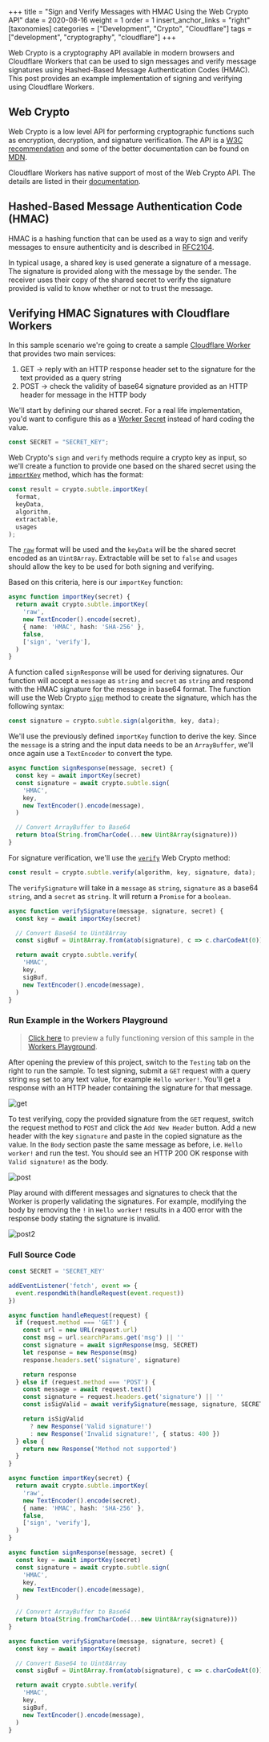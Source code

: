 +++
title = "Sign and Verify Messages with HMAC Using the Web Crypto API"
date = 2020-08-16
weight = 1
order = 1
insert_anchor_links = "right"
[taxonomies]
categories = ["Development", "Crypto", "Cloudflare"]
tags = ["development", "cryptography", "cloudflare"]
+++

Web Crypto is a cryptography API available in modern browsers and Cloudflare Workers that can be used to sign messages and verify message signatures using Hashed-Based Message Authentication Codes (HMAC).  This post provides an example implementation of signing and verifying using Cloudflare Workers.

<!-- more -->

## Web Crypto

Web Crypto is a low level API for performing cryptographic functions such as encryption, decryption, and signature verification. The API is a [W3C recommendation](https://www.w3.org/TR/WebCryptoAPI/) and some of the better documentation can be found on [MDN](https://developer.mozilla.org/en-US/docs/Web/API/SubtleCrypto).

Cloudflare Workers has native support of most of the Web Crypto API. The details are listed in their [documentation](https://developers.cloudflare.com/workers/reference/apis/web-crypto/).

## Hashed-Based Message Authentication Code (HMAC)

HMAC is a hashing function that can be used as a way to sign and verify messages to ensure authenticity and is described in [RFC2104](https://www.ietf.org/rfc/rfc2104.txt).

In typical usage, a shared key is used generate a signature of a message. The signature is provided along with the message by the sender. The receiver uses their copy of the shared secret to verify the signature provided is valid to know whether or not to trust the message.

## Verifying HMAC Signatures with Cloudflare Workers

In this sample scenario we're going to create a sample [Cloudflare Worker](https://developers.cloudflare.com/workers/) that provides two main services:

1. GET -> reply with an HTTP response header set to the signature for the text provided as a query string
1. POST -> check the validity of base64 signature provided as an HTTP header for message in the HTTP body

We'll start by defining our shared secret. For a real life implementation, you'd want to configure this as a [Worker Secret](https://developers.cloudflare.com/workers/tooling/wrangler/secrets/) instead of hard coding the value.

```ts
const SECRET = "SECRET_KEY";
```

Web Crypto's `sign` and `verify` methods require a crypto key as input, so we'll create a function to provide one based on the shared secret using the [`importKey`](https://developer.mozilla.org/en-US/docs/Web/API/SubtleCrypto/importKey) method, which has the format:

```ts
const result = crypto.subtle.importKey(
  format,
  keyData,
  algorithm,
  extractable,
  usages
);
```

The [`raw`](https://developer.mozilla.org/en-US/docs/Web/API/SubtleCrypto/importKey#Raw) format will be used and the `keyData` will be the shared secret encoded as an `Uint8Array`. Extractable will be set to `false` and `usages` should allow the key to be used for both signing and verifying.

Based on this criteria, here is our `importKey` function:

```ts
async function importKey(secret) {
  return await crypto.subtle.importKey(
    'raw',
    new TextEncoder().encode(secret),
    { name: 'HMAC', hash: 'SHA-256' },
    false,
    ['sign', 'verify'],
  )
}
```

A function called `signResponse` will be used for deriving signatures. Our function will accept a `message` as `string` and `secret` as `string` and respond with the HMAC signature for the message in base64 format. The function will use the Web Crypto [`sign`](https://developer.mozilla.org/en-US/docs/Web/API/SubtleCrypto/sign) method to create the signature, which has the following syntax:

```ts
const signature = crypto.subtle.sign(algorithm, key, data);
```

We'll use the previously defined `importKey` function to derive the key. Since the `message` is a string and the input data needs to be an `ArrayBuffer`, we'll once again use a `TextEncoder` to convert the type.

```ts
async function signResponse(message, secret) {
  const key = await importKey(secret)
  const signature = await crypto.subtle.sign(
    'HMAC',
    key,
    new TextEncoder().encode(message),
  )

  // Convert ArrayBuffer to Base64
  return btoa(String.fromCharCode(...new Uint8Array(signature)))
}
```

For signature verification, we'll use the [`verify`](https://developer.mozilla.org/en-US/docs/Web/API/SubtleCrypto/verify) Web Crypto method:

```ts
const result = crypto.subtle.verify(algorithm, key, signature, data);
```

The `verifySignature` will take in a `message` as `string`, `signature` as a base64 `string`, and a `secret` as `string`. It will return a `Promise` for a `boolean`.

```ts
async function verifySignature(message, signature, secret) {
  const key = await importKey(secret)

  // Convert Base64 to Uint8Array
  const sigBuf = Uint8Array.from(atob(signature), c => c.charCodeAt(0))

  return await crypto.subtle.verify(
    'HMAC',
    key,
    sigBuf,
    new TextEncoder().encode(message),
  )
}
```

### Run Example in the Workers Playground

> [Click here](https://cloudflareworkers.com/#4d0c04c246f63b9dbdde052dd0ee553f:https://tutorial.cloudflareworkers.com/?msg=Hello%20worker!) to preview a fully functioning version of this sample in the [Workers Playground](https://developers.cloudflare.com/workers/tooling/playground/).

After opening the preview of this project, switch to the `Testing` tab on the right to run the sample. To test signing, submit a `GET` request with a query string `msg` set to any text value, for example `Hello worker!`. You'll get a response with an HTTP header containing the signature for that message.

![get](get.png)

To test verifying, copy the provided signature from the `GET` request, switch the request method to `POST` and click the `Add New Header` button. Add a new header with the key `signature` and paste in the copied signature as the value. In the `Body` section paste the same message as before, i.e. `Hello worker!` and run the test. You should see an HTTP 200 OK response with `Valid signature!` as the body.

![post](post.png)

Play around with different messages and signatures to check that the Worker is properly validating the signatures. For example, modifying the body by removing the `!` in `Hello worker!` results in a 400 error with the response body stating the signature is invalid.

![post2](post2.png)

### Full Source Code

```ts
const SECRET = 'SECRET_KEY'

addEventListener('fetch', event => {
  event.respondWith(handleRequest(event.request))
})

async function handleRequest(request) {
  if (request.method === 'GET') {
    const url = new URL(request.url)
    const msg = url.searchParams.get('msg') || ''
    const signature = await signResponse(msg, SECRET)
    let response = new Response(msg)
    response.headers.set('signature', signature)

    return response
  } else if (request.method === 'POST') {
    const message = await request.text()
    const signature = request.headers.get('signature') || ''
    const isSigValid = await verifySignature(message, signature, SECRET)

    return isSigValid
      ? new Response('Valid signature!')
      : new Response('Invalid signature!', { status: 400 })
  } else {
    return new Response('Method not supported')
  }
}

async function importKey(secret) {
  return await crypto.subtle.importKey(
    'raw',
    new TextEncoder().encode(secret),
    { name: 'HMAC', hash: 'SHA-256' },
    false,
    ['sign', 'verify'],
  )
}

async function signResponse(message, secret) {
  const key = await importKey(secret)
  const signature = await crypto.subtle.sign(
    'HMAC',
    key,
    new TextEncoder().encode(message),
  )

  // Convert ArrayBuffer to Base64
  return btoa(String.fromCharCode(...new Uint8Array(signature)))
}

async function verifySignature(message, signature, secret) {
  const key = await importKey(secret)

  // Convert Base64 to Uint8Array
  const sigBuf = Uint8Array.from(atob(signature), c => c.charCodeAt(0))

  return await crypto.subtle.verify(
    'HMAC',
    key,
    sigBuf,
    new TextEncoder().encode(message),
  )
}
```
